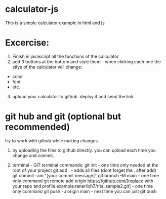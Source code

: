 # calculator-js
This is a simple calculator example in html and js

# Excercise:
1. Finish in javascript all the functions of the calculator
2. add 3 buttons at the bottom and style them - when clicking each one the stlye of the calculator will change:
- color
- font
- etc.
3. upload your calculator to github. deploy it and send the link


# git hub and git (optional but recommended)

try to work with github while making changes 

1. by uploading the files to github directly. you can upload each time you change and commit.

2. terminal - GIT terminal commands:
git init - one time only needed at the root of your project
git add . - adds all files (dont forget the . after add)
git commit -am "[your commit message]"
git branch -M main - one time only command
git remote add origin https://github.com/[replace with your repo and profile example:ranerlich7/rita_sample2.git] - one time only command
git push -u origin main - next time you can just git push

